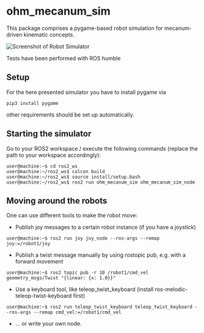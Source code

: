 # ohm_mecanum_sim
This package comprises a pygame-based robot simulation for mecanum-driven kinematic concepts.

![Screenshot of Robot Simulator](/images/screenshot.png)

Tests have been performed with ROS humble

## Setup
For the here presented simulator you have to install pygame via 
```
pip3 install pygame
```
other requirements should be set up automatically. 


## Starting the simulator
Go to your ROS2 workspace / execute the following commands (replace the path to your workspace accordingly):
```console
user@machine:~$ cd ros2_ws
user@machine:~/ros2_ws$ colcon build
user@machine:~/ros2_ws$ source install/setup.bash
user@machine:~/ros2_ws$ ros2 run ohm_mecanum_sim ohm_mecanum_sim_node
```

## Moving around the robots
One can use different tools to make the robot move:
- Publish joy messages to a certain robot instance (if you have a joystick)
```console
user@machine:~$ ros2 run joy joy_node --ros-args --remap joy:=/robot1/joy
```
- Publish a twist message manually by using rostopic pub, e.g. with a forward movement
```console
user@machine:~$ ros2 topic pub -r 10 /robot1/cmd_vel geometry_msgs/Twist "{linear: {x: 1.0}}"
```
- Use a keyboard tool, like teleop_twist_keyboard (install ros-melodic-teleop-twist-keyboard first)
```console
user@machine:~$ ros2 run teleop_twist_keyboard teleop_twist_keyboard --ros-args --remap cmd_vel:=/robot1/cmd_vel
```
- ... or write your own node.
